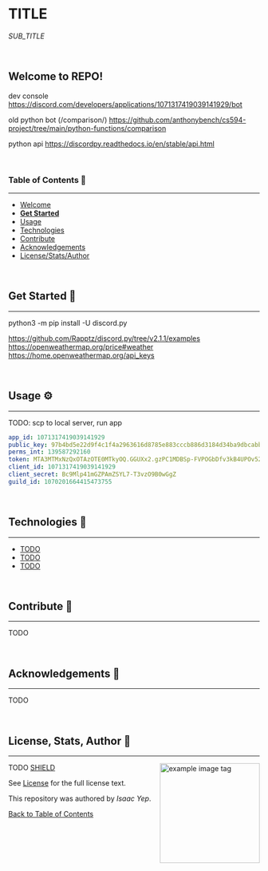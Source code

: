 # **TITLE**
*SUB_TITLE*

<br />

## **Welcome to REPO!**
dev console
https://discord.com/developers/applications/1071317419039141929/bot

old python bot (/comparison/)
https://github.com/anthonybench/cs594-project/tree/main/python-functions/comparison

python api
https://discordpy.readthedocs.io/en/stable/api.html

<br />

### **Table of Contents** 📖
<hr>

  - [Welcome](#welcome-to-REPO)
  - [**Get Started**](#get-started-)
  - [Usage](#usage-)
  - [Technologies](#technologies-)
  - [Contribute](#Contribute-)
  - [Acknowledgements](#acknowledgements-)
  - [License/Stats/Author](#license-stats-author-)

<br />

## **Get Started 🚀**
<hr>

python3 -m pip install -U discord.py

https://github.com/Rapptz/discord.py/tree/v2.1.1/examples
https://openweathermap.org/price#weather
https://home.openweathermap.org/api_keys

<br />

## **Usage ⚙**
<hr>

TODO: scp to local server, run app
```yaml
app_id: 1071317419039141929
public_key: 97b4bd5e22d9f4c1f4a2963616d8785e883cccb886d3184d34ba9dbcabb68e84
perms_int: 139587292160
token: MTA3MTMxNzQxOTAzOTE0MTkyOQ.GGUXx2.gzPC1MDBSp-FVPOGbDfv3kB4UPOv524oV_9hRo
client_id: 1071317419039141929
client_secret: Bc9Mlp41mGZPAmZSYL7-T3vzO9B0wGgZ
guild_id: 1070201664415473755
```

<br />

## **Technologies 🧰**
<hr>

  - [TODO](https://google.com)
  - [TODO](https://google.com)
  - [TODO](https://google.com)

<br />

## **Contribute 🤝**
<hr>

TODO

<br />

## **Acknowledgements 💙**
<hr>

TODO

<br />

## **License, Stats, Author 📜**
<hr>

<img align="right" alt="example image tag" src="https://i.imgur.com/jtNwEWu.png" width="200" />

<!-- badge cluster -->
TODO [SHIELD](https://shields.io/)
<!-- / -->

See [License](TODO) for the full license text.

This repository was authored by *Isaac Yep*.

[Back to Table of Contents](#table-of-contents-)